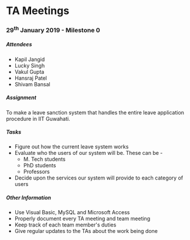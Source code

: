 # TA Meetings

### 29<sup>th</sup> January 2019 - Milestone 0

##### Attendees
* Kapil Jangid
* Lucky Singh
* Vakul Gupta
* Hansraj Patel
* Shivam Bansal

##### Assignment
To make a leave sanction system that handles the entire leave application procedure in IIT Guwahati.

##### Tasks
* Figure out how the current leave system works
* Evaluate who the users of our system will be. These can be -
    * M. Tech students
    * PhD students
    * Professors
* Decide upon the services our system will provide to each category of users

##### Other Information
* Use Visual Basic, MySQL and Microsoft Access
* Properly document every TA meeting and team meeting
* Keep track of each team member's duties
* Give regular updates to the TAs about the work being done
